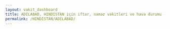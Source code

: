 ```yaml
---
layout: vakit_dashboard
title: ADILABAD, HINDISTAN için iftar, namaz vakitleri ve hava durumu - ilçe/eyalet seç
permalink: /HINDISTAN/ADILABAD/
---
```


<script type="text/javascript">
  var GLOBAL_COUNTRY = 'HINDISTAN';
  var GLOBAL_CITY = 'ADILABAD';
  var GLOBAL_STATE = '';
  var lat = 72;
  var lon = 21;
</script>
